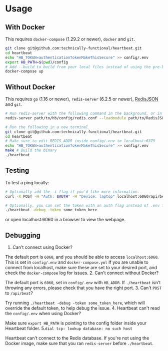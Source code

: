 # Usage

## With Docker

This requires `docker-compose` (1.29.2 or newer), `docker` and `git`.

```bash
git clone git@github.com:technically-functional/heartbeat.git
cd heartbeat
echo "HB_TOKEN=authenticationTokenMakeThisSecure" >> config/.env
export HB_PATH=$(pwd)/config
# Add --build to build from your local files instead of using the pre-built image 
docker-compose up
```

## Without Docker

This requires `go` (1.16 or newer), `redis-server` (6.2.5 or newer), [RedisJSON](https://github.com/RedisJSON/RedisJSON) and `git`.

```bash
# Run redis-server with the following command in the background, or in another window
redis-server path/to/hb/config/redis.conf --loadmodule path/to/RedisJSON/target/release/librejson.so

# Run the following in a new terminal
git clone git@github.com:technically-functional/heartbeat.git
cd heartbeat
# Make sure to edit REDIS_ADDR inside config/.env to localhost:6379
echo "HB_TOKEN=authenticationTokenMakeThisSecure" >> config/.env
make # Build the binary
./heartbeat
```

## Testing

To test a ping locally:

```bash
# Optionally add the -i flag if you'd like more information.
curl -X POST -H "Auth: $AUTH" -H "Device: laptop" localhost:6060/api/beat

# Optionally, you can set the token with an auth flag instead of .env for debugging
./heartbeat -debug -token some_token_here
```

or open localhost:6060 in a browser to view the webpage.

## Debugging

1. Can't connect using Docker?

  The default port is `6060`, and you should be able to access `localhost:6060`. This is set in `config/.env` and `docker-compose.yml`
  If you are unable to connect from localhost, make sure these are set to your desired port, and check the `docker-compose` log for issues.
2. Can't connect without Docker?

  The default port is `6060`, set in `config/.env` with `HB_ADDR`. If `./heartbeat` isn't throwing any errors, please check that you have the right port.
3. Can't `POST` to `/api/beat`?

  Try running `./heartbeat -debug -token some_token_here`, which will override the default token, to help debug the issue.
4. Heartbeat can't read the `config/.env` when using Docker?

  Make sure `export HB_PATH` is pointing to the config folder inside your Heartbeat folder.
5.`dial tcp: lookup database: no such host`

  Heartbeat can't connect to the Redis database. If you're not using the Docker image, make sure that you ran `redis-server` before `./heartbeat`.
